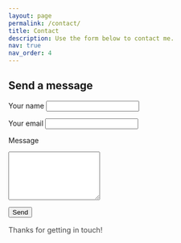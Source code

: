 ```yaml
---
layout: page
permalink: /contact/
title: Contact
description: Use the form below to contact me.
nav: true
nav_order: 4
---
```


## Send a message

<form action="https://formspree.io/f/mvgqjddl" method="POST">
  <label for="name">Your name</label>
  <input id="name" name="name" type="text" required>

  <label for="email">Your email</label>
  <input id="email" name="email" type="email" required>

  <label for="message">Message</label>
  <textarea id="message" name="message" rows="6" required></textarea>

  <!-- honeypot (spam trap) -->
  <input type="text" name="website" style="display:none" tabindex="-1" autocomplete="off">

  <!-- optional: subject for notifications -->
  <input type="hidden" name="_subject" value="New message from your website">

  <button type="submit" class="btn btn-primary">Send</button>
</form>

<p style="font-size:0.9rem;opacity:0.8;margin-top:1rem">
Thanks for getting in touch!
</p>
